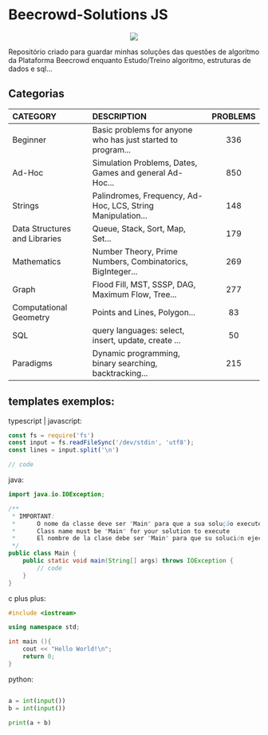 # Beecrowd-Solutions JS

<div align = 'center'>
    <a href='https://www.beecrowd.com.br/' target='_blank'>
        <img src='https://www.beecrowd.com.br/judge/img/5.0/logo-beecrowd.png' height='auto'/>
    </a>
</div>


Repositório criado para guardar minhas soluções das questões de algoritmo da Plataforma Beecrowd
enquanto Estudo/Treino algoritmo, estruturas de dados e sql...


## Categorias

| CATEGORY                       | DESCRIPTION                                                  | PROBLEMS |
| :----------------------------------------------------------------------------------------------------------- | :----------------------------------------------------------- | :------: |
| Beginner                       | Basic problems for anyone who has just started to program... |   336    |
| Ad-Hoc                         | Simulation Problems, Dates, Games and general Ad-Hoc...      |   850    |
| Strings                        | Palindromes, Frequency, Ad-Hoc, LCS, String Manipulation...  |   148    |
| Data Structures and Libraries  | Queue, Stack, Sort, Map, Set...                              |   179    |
| Mathematics                    | Number Theory, Prime Numbers, Combinatorics, BigInteger...   |   269    |
| Graph                          | Flood Fill, MST, SSSP, DAG, Maximum Flow, Tree...            |   277    |
| Computational Geometry         | Points and Lines, Polygon...                                 |    83    |
| SQL                            | query languages: select, insert, update, create ...          |    50    |
| Paradigms                      | Dynamic programming, binary searching, backtracking...       |   215    |


## templates exemplos:


typescript | javascript:
```typescript
const fs = require('fs')
const input = fs.readFileSync('/dev/stdin', 'utf8');
const lines = input.split('\n')

// code
```

java:
```java
import java.io.IOException;

/**
 * IMPORTANT: 
 *      O nome da classe deve ser "Main" para que a sua solução execute
 *      Class name must be "Main" for your solution to execute
 *      El nombre de la clase debe ser "Main" para que su solución ejecutar
 */
public class Main {
	public static void main(String[] args) throws IOException {
		// code
	}
}
```

c plus plus:
```c++
#include <iostream>

using namespace std;

int main (){
	cout << "Hello World!\n";
	return 0;
}
```

python:
```python

a = int(input())
b = int(input())

print(a + b)

```
